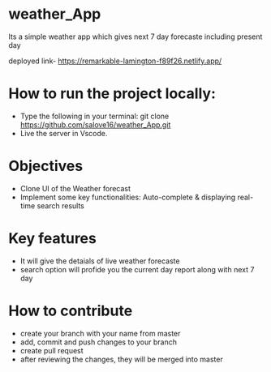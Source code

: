 # weather_App
Its a simple weather app which gives next 7 day forecaste including present day

deployed link- https://remarkable-lamington-f89f26.netlify.app/
# How to run the project locally:
- Type the following in your terminal: git clone https://github.com/salove16/weather_App.git
- Live the server in Vscode.

# Objectives
- Clone UI of the Weather forecast
- Implement some key functionalities: Auto-complete & displaying real-time search results

# Key features
- It will give the detaials of live weather forecaste 
- search option will profide you the current day report along with next 7 day


# How to contribute
- create your branch with your name from master
- add, commit and push changes to your branch
- create pull request
- after reviewing the changes, they will be merged into master


